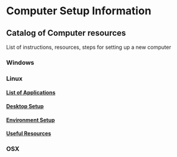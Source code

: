 # Computer Setup Information
## Catalog of Computer resources
List of instructions, resources, steps for setting up a new computer

### Windows
### Linux
#### [List of Applications](https://github.com/BradNut/computer-setup-info/blob/master/linux/Applications.md)
#### [Desktop Setup](https://github.com/BradNut/computer-setup-info/blob/master/linux/Desktop-Setup.md)
#### [Environment Setup](https://github.com/BradNut/computer-setup-info/blob/master/linux/Environment-Setup.md)
#### [Useful Resources](https://github.com/BradNut/computer-setup-info/blob/master/linux/Resources-Information.md)
### OSX